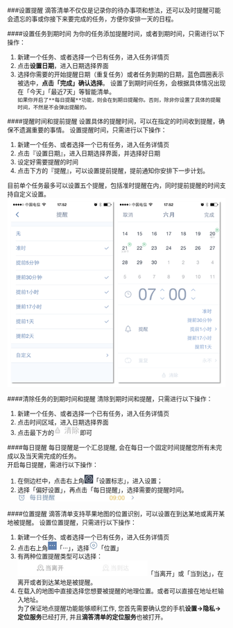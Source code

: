 ###设置提醒
滴答清单不仅仅是记录你的待办事项和想法，还可以及时提醒可能会遗忘的事或你接下来要完成的任务，方便你安排一天的日程。

####设置任务到期时间
为你的任务添加提醒时间，或者到期时间，只需进行以下操作：
1. 新建一个任务、或者选择一个已有任务，进入任务详情页
2. 点击**设置日期**，进入日期选择界面
3. 选择你需要的开始提醒日期（重复任务）或者任务到期的日期，蓝色圆圈表示被选中，**点击「完成」确认选择**。
设置了到期时间任务，会根据具体情况出现在「今天」「最近7天」等智能清单。
<br >`如果你开启了**每日提醒**功能，则会在到期日提醒你。否则，除非你设置了具体的提醒时间，不然是不会弹出提醒的。`

####提醒时间和提前提醒
设置具体的提醒时间，可以在指定的时间收到提醒，确保不遗漏重要的事情。
设置提醒时间，只需进行以下操作：
1. 新建一个任务、或者选择一个已有任务，进入任务详情页
2. 点击『设置日期』，进入日期选择界面，并选择好日期
3. 设定好需要提醒的时间
4. 点击下方的『提醒』，可以设置提前提醒，提前通知你安排下一步计划。

目前单个任务最多可以设置五个提醒，包括准时提醒在内，同时提前提醒的时间支持自定义设置。
<br ><img src="../images/tqtx2.png" title="提前提醒" />

####清除任务的到期时间和提醒
清除到期时间和提醒，只需进行以下操作：
1. 新建一个任务、或者选择一个已有任务，进入任务详情页
2. 点击时间区域，进入日期选择界面
3. 点击最下方的<img src="../images/image4213.jpg" title="清除" width="60"/>即可

####每日提醒
每日提醒是一个汇总提醒, 会在每日一个固定时间提醒您所有未完成以及当天需完成的任务。<br >开启每日提醒，需进行以下操作：
1. 在侧边栏中，点击右上角<img src="../images/image4131.png" title="设置" width="20" />「设置标志」，进入设置；
2. 选择「偏好设置」，再点击「每日提醒」，选择需要的提醒时间。
<br ><img src="../images/image4214.jpg" title="每日提醒" width="270" />

####位置提醒
滴答清单支持苹果地图的位置识别，可以设置在到达某地或离开某地被提醒。
设置位置提醒，只需进行以下操作：
1. 新建一个任务、或者选择一个已有任务，进入任务详情页
2. 点击右上角<img src="../images/image4206.jpg" title="添加任务" width="20" />「···」，选择<img src="../images/image4215.jpg" title="位置" width="20" />「位置」
3. 有两种位置提醒类型可以选择：<img src="../images/image4216.png" title="位置提醒" width="300" />「当离开」或「当到达」，在离开或者到达某地是被提醒。
4. 在载入的地图中直接选择您想要被提醒的地理位置。或者可以直接在地址栏输入地址。
<br >为了保证地点提醒功能能够顺利工作, 您首先需要确认您的手机**设置->隐私->定位服务**已经打开, 并且**滴答清单的定位服务**也被打开。
